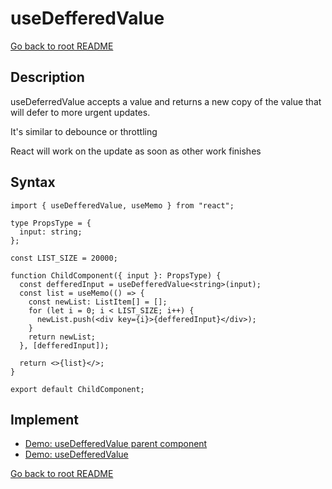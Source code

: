 # useDefferedValue

[Go back to root README](/README.md)

## Description

useDeferredValue accepts a value and returns a new copy of the value that will defer to more urgent updates.

It's similar to debounce or throttling

React will work on the update as soon as other work finishes

## Syntax

```tsx
import { useDefferedValue, useMemo } from "react";

type PropsType = {
  input: string;
};

const LIST_SIZE = 20000;

function ChildComponent({ input }: PropsType) {
  const defferedInput = useDefferedValue<string>(input);
  const list = useMemo(() => {
    const newList: ListItem[] = [];
    for (let i = 0; i < LIST_SIZE; i++) {
      newList.push(<div key={i}>{defferedInput}</div>);
    }
    return newList;
  }, [defferedInput]);

  return <>{list}</>;
}

export default ChildComponent;
```

## Implement

- [Demo: useDefferedValue parent component](./../../src/pages/useDefferedValue/index.tsx)
- [Demo: useDefferedValue](./../../src/components/useDefferedValue/List.tsx)

[Go back to root README](/README.md)
